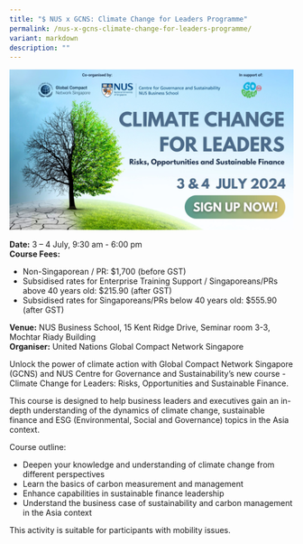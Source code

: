 ```yaml
---
title: "$ NUS x GCNS: Climate Change for Leaders Programme"
permalink: /nus-x-gcns-climate-change-for-leaders-programme/
variant: markdown
description: ""
---
```

![NUS_GCNS_Climate_Change_for_Leaders](/images/Workshop%20&amp;%20Talks/NUS_x_GCNS_Climate_Change_for_Leaders_Programme.jpg)

**Date:** 3 – 4 July, 9:30 am - 6:00 pm <br> 
**Course Fees:**
*   Non-Singaporean / PR: $1,700 (before GST)
*   Subsidised rates for Enterprise Training Support / Singaporeans/PRs above 40 years old: $215.90 (after GST)
*   Subsidised rates for Singaporeans/PRs below 40 years old: $555.90 (after GST)<br> 

**Venue:** NUS Business School, 15 Kent Ridge Drive, Seminar room 3-3, Mochtar Riady Building  <br> 
**Organiser:** United Nations Global Compact Network Singapore   

Unlock the power of climate action with Global Compact Network Singapore (GCNS) and NUS Centre for Governance and Sustainability’s new course - Climate Change for Leaders: Risks, Opportunities and Sustainable Finance.

This course is designed to help business leaders and executives gain an in-depth understanding of the dynamics of climate change, sustainable finance and ESG (Environmental, Social and Governance) topics in the Asia context.

Course outline: <br>
- Deepen your knowledge and understanding of climate change from different perspectives<br>
- Learn the basics of carbon measurement and management<br>
- Enhance capabilities in sustainable finance leadership<br>
- Understand the business case of sustainability and carbon management in the Asia context

This activity is suitable for participants with mobility issues.

 

<a target="_blank" class="btn-link" href="https://unglobalcompact.sg/activity?id=5cf7e5b6-b7b2-40b8-85b0-e0d747a028d2"><img src="/images/gogreensg_website-32.png"></a> 

 

<style> 
.btn-link { 
display: none; 
} 

a.btn-link[target="_blank"]:after { 
display: none; 
} 

.btn-link > img { 
width: 100%; 
} 
</style>